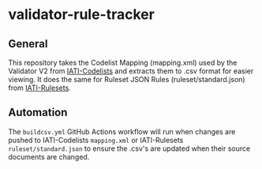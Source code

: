 # validator-rule-tracker

## General
This repository takes the Codelist Mapping (mapping.xml) used by the Validator V2 from [IATI-Codelists](https://github.com/IATI/IATI-Codelists) and extracts them to .csv format for easier viewing. It does the same for Ruleset JSON Rules (ruleset/standard.json) from [IATI-Rulesets](https://github.com/IATI/IATI-Rulesets).

## Automation
The `buildcsv.yml` GitHub Actions workflow will run when changes are pushed to IATI-Codelists `mapping.xml` or IATI-Rulesets `ruleset/standard.json` to ensure the .csv's are updated when their source documents are changed.

